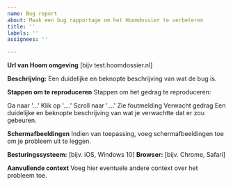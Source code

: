 ```yaml
---
name: Bug report
about: Maak een bug rapportage om het Hoomdossier te verbeteren
title: ''
labels: ''
assignees: ''

---
```


**Url van Hoom omgeving** [bijv test.hoomdossier.nl]

**Beschrijving:**
Een duidelijke en beknopte beschrijving van wat de bug is.

**Stappen om te reproduceren**
Stappen om het gedrag te reproduceren:

Ga naar '...'
Klik op '....'
Scroll naar '....'
Zie foutmelding
Verwacht gedrag
Een duidelijke en beknopte beschrijving van wat je verwachtte dat er zou gebeuren.

**Schermafbeeldingen**
Indien van toepassing, voeg schermafbeeldingen toe om je probleem uit te leggen.

**Besturingssysteem:** [bijv. iOS, Windows 10]
**Browser:** [bijv. Chrome, Safari]

**Aanvullende context**
Voeg hier eventuele andere context over het probleem toe.
